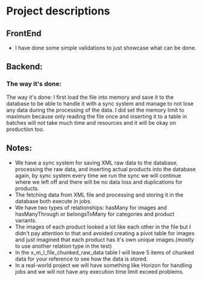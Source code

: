 # Project descriptions

## FrontEnd

- I have done some simple validations to just showcase what can be done.

## Backend:

### The way it's done:

The way it's done: I first load the file into memory and save it to the database to be able to handle it with a sync system and manage to not lose any data during the processing of the data.
I did set the memory limit to maximum because only reading the file once and inserting it to a table in batches will not take much time and resources and it will be okay on production too.

## Notes:

- We have a sync system for saving XML raw data to the database, processing the raw data, and inserting actual products into the database again, by sync system every time we run the sync we will continue where we left off and there will be no data loss and duplications for products.
- The fetching data from XML file and processing and storing it in the database both execute in jobs.
- We have two types of relationships: hasMany for images and hasManyThrough or belongsToMany for categories and product variants.
- The images of each product looked a lot like each other in the file but I didn't pay attention to that and avoided creating a pivot table for images and just imagined that each product has it's own unique images.(mostly to use another relation type in the test)
- In the x_m_l_file_chunked_raw_data table I will leave 5 items of chunked data for your reference to see how the data is stored.
- In a real-world project we will have something like Horizon for handling jobs and we will not have any execution time limit exceed problems.
